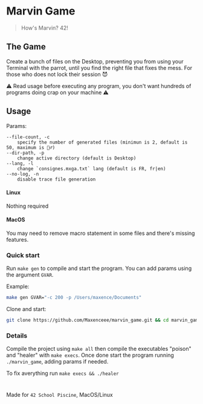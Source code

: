 # Marvin Game

> How's Marvin? 42!

## The Game

Create a bunch of files on the Desktop, preventing you from using your Terminal with the parrot, until you find the right file that fixes the mess. For those who does not lock their session 😈

⚠️ Read usage before executing any program, you don't want hundreds of programs doing crap on your machine ⚠️

## Usage

Params:
```
--file-count, -c
	specify the number of generated files (minimun is 2, default is 50, maximum is 🤷‍♂️)
--dir-path, -p
	change active directory (default is Desktop)
--lang, -l
	change `consignes.mxga.txt` lang (default is FR, fr|en)
--no-log, -n
	disable trace file generation
```

#### Linux

Nothing required

#### MacOS

You may need to remove macro statement in some files and there's missing features.

### Quick start

Run `make gen` to compile and start the program. You can add params using the argument `GVAR`.

Example:
```sh
make gen GVAR="-c 200 -p /Users/maxence/Documents"
```

Clone and start:
```sh
git clone https://github.com/Maxenceee/marvin_game.git && cd marvin_game && make gen
```

### Details

Compile the project using `make all` then compile the executables "poison" and "healer" with `make execs`. Once done start the program running `./marvin_game`, adding params if needed.

To fix averything run `make execs && ./healer`

# ## 

Made for `42 School Piscine`, MacOS/Linux
